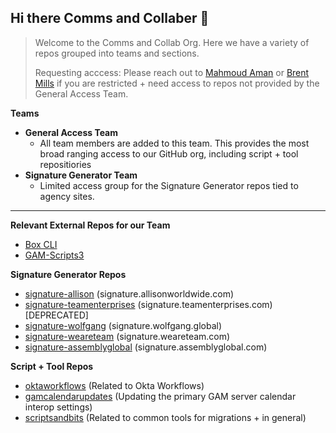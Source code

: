 ## Hi there Comms and Collaber 👋

> Welcome to the Comms and Collab Org. Here we have a variety of repos grouped into teams and sections.
>
> Requesting acccess: Please reach out to [Mahmoud Aman](https://github.com/orgs/Comms-Collaboration/people/M00DY-DEV) or [Brent Mills](https://github.com/orgs/Comms-Collaboration/people/brentmills) if you are restricted + need access to repos not provided by the General Access Team.

**Teams**
* **General Access Team**
  * All team members are added to this team. This provides the most broad ranging access to our GitHub org, including script + tool repositiories
* **Signature Generator Team**
  * Limited access group for the Signature Generator repos tied to agency sites.
***
**Relevant External Repos for our Team**
  * [Box CLI](https://github.com/Comms-Collaboration/boxcli)
  * [GAM-Scripts3](https://github.com/Comms-Collaboration/GAM-Scripts3)

**Signature Generator Repos**
  * [signature-allison](https://github.com/Comms-Collaboration/signature-allison) (signature.allisonworldwide.com)
  * [signature-teamenterprises](https://github.com/Comms-Collaboration/signature-teamenterprises) (signature.teamenterprises.com) [DEPRECATED]
  * [signature-wolfgang](https://github.com/Comms-Collaboration/signature-wolfgang) (signature.wolfgang.global)
  * [signature-weareteam](https://github.com/Comms-Collaboration/signature-weareteam) (signature.weareteam.com)
  * [signature-assemblyglobal](https://github.com/Comms-Collaboration/signature-assemblyglobal) (signature.assemblyglobal.com)
   
**Script + Tool Repos**
  * [oktaworkflows](https://github.com/Comms-Collaboration/oktaworkflows) (Related to Okta Workflows)
  * [gamcalendarupdates](https://github.com/Comms-Collaboration/gamcalendarupdates) (Updating the primary GAM server calendar interop settings)
  * [scriptsandbits](https://github.com/Comms-Collaboration/scriptsandbits) (Related to common tools for migrations + in general)
